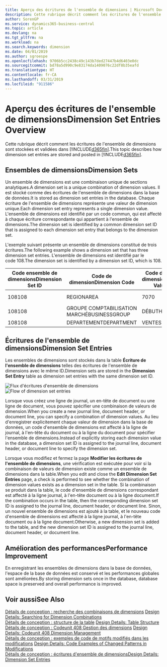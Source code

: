 ```yaml
---
title: Aperçu des écritures de l'ensemble de dimensions | Microsoft Docs
description: Cette rubrique décrit comment les écritures de l'ensemble de dimensions sont stockées et reportées dans Dynamics 365.
author: SorenGP
ms.service: dynamics365-business-central
ms.topic: article
ms.devlang: na
ms.tgt_pltfrm: na
ms.workload: na
ms.search.keywords: dimension
ms.date: 04/01/2019
ms.author: sgroespe
ms.openlocfilehash: 9706b5cc2438c49c143b7ded27447b4d6403e0dc
ms.sourcegitcommit: bd78a5d990c9e83174da1409076c22df8b35eafd
ms.translationtype: HT
ms.contentlocale: fr-CA
ms.lasthandoff: 03/31/2019
ms.locfileid: "911586"
---
```

# <a name="dimension-set-entries-overview"></a><span data-ttu-id="4d24e-103">Aperçu des écritures de l'ensemble de dimensions</span><span class="sxs-lookup"><span data-stu-id="4d24e-103">Dimension Set Entries Overview</span></span>
<span data-ttu-id="4d24e-104">Cette rubrique décrit comment les écritures de l'ensemble de dimensions sont stockées et validées dans [!INCLUDE[d365fin](includes/d365fin_md.md)].</span><span class="sxs-lookup"><span data-stu-id="4d24e-104">This topic describes how dimension set entries are stored and posted in [!INCLUDE[d365fin](includes/d365fin_md.md)].</span></span>  

## <a name="dimension-sets"></a><span data-ttu-id="4d24e-105">Ensembles de dimensions</span><span class="sxs-lookup"><span data-stu-id="4d24e-105">Dimension Sets</span></span>  
<span data-ttu-id="4d24e-106">Un ensemble de dimensions est une combinaison unique de sections analytiques.</span><span class="sxs-lookup"><span data-stu-id="4d24e-106">A dimension set is a unique combination of dimension values.</span></span> <span data-ttu-id="4d24e-107">Il est stocké comme des écritures de l'ensemble de dimensions dans la base de données.</span><span class="sxs-lookup"><span data-stu-id="4d24e-107">It is stored as dimension set entries in the database.</span></span> <span data-ttu-id="4d24e-108">Chaque écriture de l'ensemble de dimensions représente une valeur de dimension unique.</span><span class="sxs-lookup"><span data-stu-id="4d24e-108">Each dimension set entry represents a single dimension value.</span></span> <span data-ttu-id="4d24e-109">L'ensemble de dimensions est identifié par un code commun, qui est affecté à chaque écriture correspondante qui appartient à l'ensemble de dimensions.</span><span class="sxs-lookup"><span data-stu-id="4d24e-109">The dimension set is identified by a common dimension set ID that is assigned to each dimension set entry that belongs to the dimension set.</span></span>  

<span data-ttu-id="4d24e-110">L'exemple suivant présente un ensemble de dimensions constitué de trois écritures.</span><span class="sxs-lookup"><span data-stu-id="4d24e-110">The following example shows a dimension set that has three dimension set entries.</span></span> <span data-ttu-id="4d24e-111">L'ensemble de dimensions est identifié par le code 108.</span><span class="sxs-lookup"><span data-stu-id="4d24e-111">The dimension set is identified by a dimension set ID, which is 108.</span></span>  

|<span data-ttu-id="4d24e-112">Code ensemble de dimensions</span><span class="sxs-lookup"><span data-stu-id="4d24e-112">Dimension Set ID</span></span>|<span data-ttu-id="4d24e-113">Code de dimension</span><span class="sxs-lookup"><span data-stu-id="4d24e-113">Dimension Code</span></span>|<span data-ttu-id="4d24e-114">Code de valeur de dimension</span><span class="sxs-lookup"><span data-stu-id="4d24e-114">Dimension Value Code</span></span>|<span data-ttu-id="4d24e-115">Nom de la valeur de dimension</span><span class="sxs-lookup"><span data-stu-id="4d24e-115">Dimension Value Name</span></span>|  
|----------------------|--------------------|--------------------------|--------------------------|  
|<span data-ttu-id="4d24e-116">108</span><span class="sxs-lookup"><span data-stu-id="4d24e-116">108</span></span>|<span data-ttu-id="4d24e-117">REGION</span><span class="sxs-lookup"><span data-stu-id="4d24e-117">AREA</span></span>|<span data-ttu-id="4d24e-118">70</span><span class="sxs-lookup"><span data-stu-id="4d24e-118">70</span></span>|<span data-ttu-id="4d24e-119">Amérique du Nord</span><span class="sxs-lookup"><span data-stu-id="4d24e-119">America North</span></span>|  
|<span data-ttu-id="4d24e-120">108</span><span class="sxs-lookup"><span data-stu-id="4d24e-120">108</span></span>|<span data-ttu-id="4d24e-121">GROUPE COMPTABILISATION MARCHÉ</span><span class="sxs-lookup"><span data-stu-id="4d24e-121">BUSINESSGROUP</span></span>|<span data-ttu-id="4d24e-122">DÉBUT</span><span class="sxs-lookup"><span data-stu-id="4d24e-122">HOME</span></span>|<span data-ttu-id="4d24e-123">Accueil</span><span class="sxs-lookup"><span data-stu-id="4d24e-123">Home</span></span>|  
|<span data-ttu-id="4d24e-124">108</span><span class="sxs-lookup"><span data-stu-id="4d24e-124">108</span></span>|<span data-ttu-id="4d24e-125">DEPARTEMENT</span><span class="sxs-lookup"><span data-stu-id="4d24e-125">DEPARTMENT</span></span>|<span data-ttu-id="4d24e-126">VENTES</span><span class="sxs-lookup"><span data-stu-id="4d24e-126">SALES</span></span>|<span data-ttu-id="4d24e-127">Vente</span><span class="sxs-lookup"><span data-stu-id="4d24e-127">Sales</span></span>|  

## <a name="dimension-set-entries"></a><span data-ttu-id="4d24e-128">Écritures de l'ensemble de dimensions</span><span class="sxs-lookup"><span data-stu-id="4d24e-128">Dimension Set Entries</span></span>  
<span data-ttu-id="4d24e-129">Les ensembles de dimensions sont stockés dans la table **Écriture de l'ensemble de dimensions** telles des écritures de l'ensemble de dimensions avec le même ID.</span><span class="sxs-lookup"><span data-stu-id="4d24e-129">Dimension sets are stored in the **Dimension Set Entry** table as dimension set entries with the same dimension set ID.</span></span>  

<span data-ttu-id="4d24e-130">![Flux d'écritures d'ensemble de dimensions](media/dimensionentrynav7.png "Flux d'écritures d'ensemble de dimensions")</span><span class="sxs-lookup"><span data-stu-id="4d24e-130">![Flow of dimension set entries](media/dimensionentrynav7.png "Flow of dimension set entries")</span></span>  

<span data-ttu-id="4d24e-131">Lorsque vous créez une ligne de journal, un en-tête de document ou une ligne de document, vous pouvez spécifier une combinaison de valeurs de dimension.</span><span class="sxs-lookup"><span data-stu-id="4d24e-131">When you create a new journal line, document header, or document line, you can specify a combination of dimension values.</span></span> <span data-ttu-id="4d24e-132">Au lieu d'enregistrer explicitement chaque valeur de dimension dans la base de données, un code d'ensemble de dimensions est affecté à la ligne de journal, à l'en-tête du document ou à la ligne du document pour spécifier l'ensemble de dimensions.</span><span class="sxs-lookup"><span data-stu-id="4d24e-132">Instead of explicitly storing each dimension value in the database, a dimension set ID is assigned to the journal line, document header, or document line to specify the dimension set.</span></span>  

<span data-ttu-id="4d24e-133">Lorsque vous modifiez et fermez la page **Modifier les écritures de l'ensemble de dimensions**, une vérification est exécutée pour voir si la combinaison de valeurs de dimension existe comme un ensemble de dimensions dans la table.</span><span class="sxs-lookup"><span data-stu-id="4d24e-133">When you edit and close the **Edit Dimension Set Entries** page, a check is performed to see whether the combination of dimension values exists as a dimension set in the table.</span></span> <span data-ttu-id="4d24e-134">Si la combinaison se produit dans la table, le code d'ensemble de dimensions correspondant est affecté à la ligne journal, à l'en-tête document ou à la ligne document.</span><span class="sxs-lookup"><span data-stu-id="4d24e-134">If the combination occurs in the table, then the corresponding dimension set ID is assigned to the journal line, document header, or document line.</span></span> <span data-ttu-id="4d24e-135">Sinon, un nouvel ensemble de dimensions est ajouté à la table, et le nouveau code d'ensemble de dimensions est affecté à la ligne journal, à l'en-tête document ou à la ligne document.</span><span class="sxs-lookup"><span data-stu-id="4d24e-135">Otherwise, a new dimension set is added to the table, and the new dimension set ID is assigned to the journal line, document header, or document line.</span></span>  

## <a name="performance-improvement"></a><span data-ttu-id="4d24e-136">Amélioration des performances</span><span class="sxs-lookup"><span data-stu-id="4d24e-136">Performance Improvement</span></span>  
<span data-ttu-id="4d24e-137">En enregistrant les ensembles de dimensions dans la base de données, l'espace de la base de données est conservé et les performances globales sont améliorées.</span><span class="sxs-lookup"><span data-stu-id="4d24e-137">By storing dimension sets once in the database, database space is preserved and overall performance is improved.</span></span>  

## <a name="see-also"></a><span data-ttu-id="4d24e-138">Voir aussi</span><span class="sxs-lookup"><span data-stu-id="4d24e-138">See Also</span></span>  
<span data-ttu-id="4d24e-139">[Détails de conception : recherche des combinaisons de dimensions](design-details-searching-for-dimension-combinations.md) </span><span class="sxs-lookup"><span data-stu-id="4d24e-139">[Design Details: Searching for Dimension Combinations](design-details-searching-for-dimension-combinations.md) </span></span>  
<span data-ttu-id="4d24e-140">[Détails de conception : structure de la table](design-details-table-structure.md) </span><span class="sxs-lookup"><span data-stu-id="4d24e-140">[Design Details: Table Structure](design-details-table-structure.md) </span></span>  
<span data-ttu-id="4d24e-141">[Détails de conception : Codeunit 408 Gestion des dimensions](design-details-codeunit-408-dimension-management.md) </span><span class="sxs-lookup"><span data-stu-id="4d24e-141">[Design Details: Codeunit 408 Dimension Management](design-details-codeunit-408-dimension-management.md) </span></span>  
<span data-ttu-id="4d24e-142">[Détails de conception : exemples de code de motifs modifiés dans les modifications](design-details-code-examples-of-changed-patterns-in-modifications.md) </span><span class="sxs-lookup"><span data-stu-id="4d24e-142">[Design Details: Code Examples of Changed Patterns in Modifications](design-details-code-examples-of-changed-patterns-in-modifications.md) </span></span>  
[<span data-ttu-id="4d24e-143">Détails de conception : écritures d'ensemble de dimensions</span><span class="sxs-lookup"><span data-stu-id="4d24e-143">Design Details: Dimension Set Entries</span></span>](design-details-dimension-set-entries.md)   
